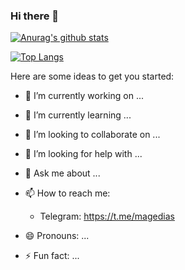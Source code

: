 ### Hi there 👋
[![Anurag's github stats](https://github-readme-stats.vercel.app/api?username=J0hn8uff3r)](https://github.com/J0hn8uff3r/github-readme-stats)

[![Top Langs](https://github-readme-stats.vercel.app/api/top-langs/?username=J0hn8uff3r)](https://github.com/J0hn8uff3r/github-readme-stats)


Here are some ideas to get you started:

- 🔭 I’m currently working on ...
- 🌱 I’m currently learning ...
- 👯 I’m looking to collaborate on ...
- 🤔 I’m looking for help with ...
- 💬 Ask me about ...
- 📫 How to reach me: 

  * Telegram: https://t.me/magedias
- 😄 Pronouns: ...
- ⚡ Fun fact: ...

